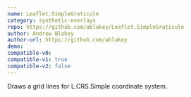 ```yaml
---
name: Leaflet.SimpleGraticule
category: synthetic-overlays
repo: https://github.com/ablakey/Leaflet.SimpleGraticule
author: Andrew Blakey
author-url: https://github.com/ablakey
demo: 
compatible-v0:
compatible-v1: true
compatible-v2: false
---
```


Draws a grid lines for L.CRS.Simple coordinate system.
